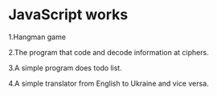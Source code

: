 # JavaScript works
1.Hangman game

2.The program that code and decode information at ciphers.

3.A simple program does todo list.

4.A simple translator from English to Ukraine and vice versa.


